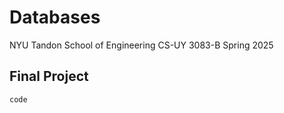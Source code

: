 # Databases
NYU Tandon School of Engineering CS-UY 3083-B Spring 2025
## Final Project
```
code
```
